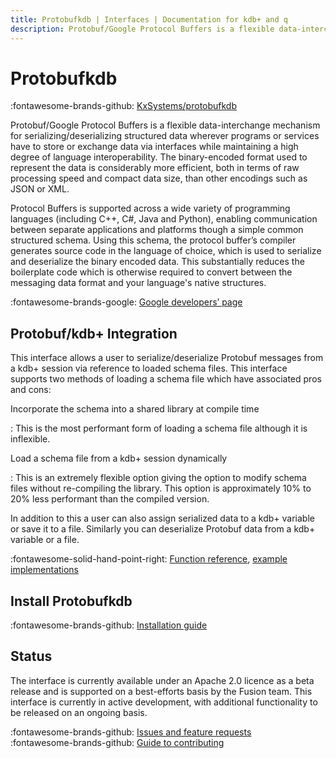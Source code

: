 ```yaml
---
title: Protobufkdb | Interfaces | Documentation for kdb+ and q
description: Protobuf/Google Protocol Buffers is a flexible data-interchange mechanism for serializing/deserializing structured data wherever programs or services have to store or exchange data via interfaces 
---
```


# Protobufkdb

:fontawesome-brands-github: 
[KxSystems/protobufkdb](https://github.com/KxSystems/protobufkdb)

Protobuf/Google Protocol Buffers is a flexible data-interchange mechanism for serializing/deserializing structured data wherever programs or services have to store or exchange data via interfaces while maintaining a high degree of language interoperability.  The binary-encoded format used to represent the data is considerably more efficient, both in terms of raw processing speed and compact data size, than other encodings such as JSON or XML.

Protocol Buffers is supported across a wide variety of programming languages (including C++, C#, Java and Python), enabling communication between separate applications and platforms though a simple common structured schema.  Using this schema, the protocol buffer’s compiler generates source code in the language of choice, which is used to serialize and deserialize the binary encoded data.  This substantially reduces the boilerplate code which is otherwise required to convert between the messaging data format and your language's native structures.

:fontawesome-brands-google:
[Google developers’ page](https://developers.google.com/protocol-buffers/)


## Protobuf/kdb+ Integration

This interface allows a user to serialize/deserialize Protobuf messages from a kdb+ session via reference to loaded schema files. This interface supports two methods of loading a schema file which have associated pros and cons:

Incorporate the schema into a shared library at compile time

: This is the most performant form of loading a schema file although it is inflexible.

Load a schema file from a kdb+ session dynamically

: This is an extremely flexible option giving the option to modify schema files without re-compiling the library. This option is approximately 10% to 20% less performant than the compiled version.

In addition to this a user can also assign serialized data to a kdb+ variable or save it to a file. Similarly you can deserialize Protobuf data from a kdb+ variable or a file.

:fontawesome-solid-hand-point-right:
[Function reference](reference.md), [example implementations](examples.md)


## Install Protobufkdb

:fontawesome-brands-github: 
[Installation guide](https://github.com/KxSystems/protobufkdb#installation)


## Status

The interface is currently available under an Apache 2.0 licence as a beta release and is supported on a best-efforts basis by the Fusion team. 
This interface is currently in active development, with additional functionality to be released on an ongoing basis.

:fontawesome-brands-github: 
[Issues and feature requests](https://github.com/KxSystems/protobufkdb/issues) 
<br>
:fontawesome-brands-github: 
[Guide to contributing](https://github.com/KxSystems/protobufkdb/blob/master/CONTRIBUTING.md)

